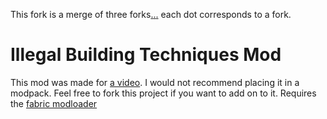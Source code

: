 This fork is a merge of three forks[.](https://github.com/kewubenduben/IllegalBlocks)[.](https://github.com/MIOGMIOG/IllegalBlocks-.jar-download)[.](https://github.com/elyrodso/IllegalBlocks)
each dot corresponds to a fork.
# Illegal Building Techniques Mod

This mod was made for [a video](https://www.youtube.com/watch?v=nCClalcgGsY).
I would not recommend placing it in a modpack.
Feel free to fork this project if you want to add on to it.
Requires the [fabric modloader](https://fabricmc.net/)

